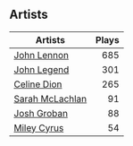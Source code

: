 ## Artists
Artists | Plays 
----- | -----: 
[John Lennon](/artists/john-lennon-972) | 685
[John Legend](/artists/john-legend-36643) | 301
[Celine Dion](/artists/celine-dion-39068) | 265
[Sarah McLachlan](/artists/sarah-mclachlan-89556) | 91
[Josh Groban](/artists/josh-groban-58260) | 88
[Miley Cyrus](/artists/miley-cyrus-42281) | 54

